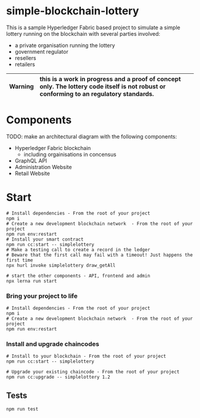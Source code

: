 # simple-blockchain-lottery

This is a sample Hyperledger Fabric based project to simulate a simple lottery running on the blockchain with several parties involved:

- a private organisation running the lottery
- government regulator
- resellers
- retailers

| **Warning** | this is a work in progress and a proof of concept only. The lottery code itself is not robust or conforming to an regulatory standards. |
| ----------- | :-------------------------------------------------------------------------------------------------------------------------------------- |


# Components

TODO: make an architectural diagram with the following components:

- Hyperledger Fabric blockchain
  - including orgainisations in concensus
- GraphQL API
- Administration Website
- Retail Website

# Start

```
# Install dependencies - From the root of your project
npm i
# Create a new development blockchain network  - From the root of your project
npm run env:restart
# Install your smart contract
npm run cc:start -- simplelottery
# Make a testing call to create a record in the ledger
# Beware that the first call may fail with a timeout! Just happens the first time
npx hurl invoke simplelottery draw_getAll

# start the other components - API, frontend and admin
npx lerna run start
```

### Bring your project to life

```
# Install dependencies - From the root of your project
npm i
# Create a new development blockchain network  - From the root of your project
npm run env:restart
```

### Install and upgrade chaincodes

```
# Install to your blockchain - From the root of your project
npm run cc:start -- simplelottery

# Upgrade your existing chaincode - From the root of your project
npm run cc:upgrade -- simplelottery 1.2
```

## Tests

```
npm run test
```
